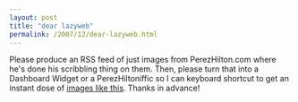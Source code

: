 ```yaml
---
layout: post
title: "dear lazyweb"
permalink: /2007/12/dear-lazyweb.html
---
```


<p>Please produce an RSS feed of just images from PerezHilton.com where he's done his scribbling thing on them. Then, please turn that into a Dashboard Widget or a PerezHiltoniffic so I can keyboard shortcut to get an instant dose of <a href="http://perezhilton.com/?p=10847">images like this</a>. Thanks in advance!</p>


